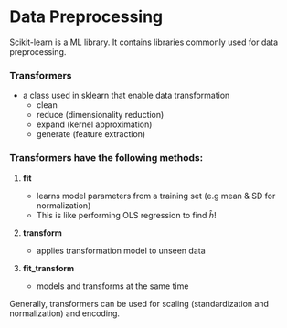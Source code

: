 # Data Preprocessing

Scikit-learn is a ML library. It contains libraries commonly used for data preprocessing. 

### Transformers  
- a class used in sklearn that enable data transformation
    - clean
    - reduce (dimensionality reduction)
    - expand (kernel approximation)
    - generate (feature extraction)


### Transformers have the following methods:
1. **fit**
    - learns model parameters from a training set (e.g mean & SD for normalization)
    - This is like performing OLS regression to find $\hat{h}$!

2. **transform**
    - applies transformation model to unseen data

3. **fit_transform**
    - models and transforms at the same time 

Generally, transformers can be used for scaling (standardization and normalization) and encoding. 
